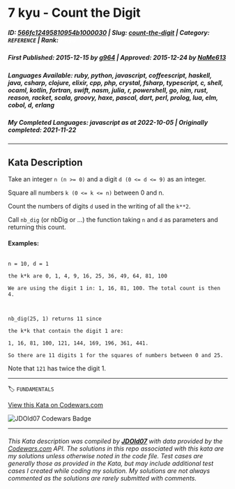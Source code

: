 # 7 kyu - Count the Digit

##### **ID**: [566fc12495810954b1000030](https://www.codewars.com/kata/566fc12495810954b1000030) | **Slug**: [count-the-digit](https://www.codewars.com/kata/566fc12495810954b1000030) | **Category**: `REFERENCE` | **Rank**: <span style="color:white">7 kyu</span>

##### **First Published**: 2015-12-15 ***by*** [g964](https://www.codewars.com/users/g964) | **Approved**: 2015-12-24 ***by*** [NaMe613](https://www.codewars.com/users/NaMe613)

##### **Languages Available**: ruby, python, javascript, coffeescript, haskell, java, csharp, clojure, elixir, cpp, php, crystal, fsharp, typescript, c, shell, ocaml, kotlin, fortran, swift, nasm, julia, r, powershell, go, nim, rust, reason, racket, scala, groovy, haxe, pascal, dart, perl, prolog, lua, elm, cobol, d, erlang

##### **My Completed Languages**: javascript ***as at*** 2022-10-05 | **Originally completed**: 2021-11-22

---

## Kata Description


Take an integer `n (n >= 0)` and a digit `d (0 <= d <= 9)` as an integer. 



Square all numbers `k (0 <= k <= n)` between 0 and n. 



Count the numbers of digits `d` used in the writing of all the `k**2`. 



Call `nb_dig` (or nbDig or ...) the function taking `n` and `d` as parameters and returning this count.



#### Examples:

```

n = 10, d = 1 

the k*k are 0, 1, 4, 9, 16, 25, 36, 49, 64, 81, 100

We are using the digit 1 in: 1, 16, 81, 100. The total count is then 4.



nb_dig(25, 1) returns 11 since

the k*k that contain the digit 1 are:

1, 16, 81, 100, 121, 144, 169, 196, 361, 441.

So there are 11 digits 1 for the squares of numbers between 0 and 25.

```

Note that `121` has twice the digit 1.

---


🏷 `FUNDAMENTALS`


[View this Kata on Codewars.com](https://www.codewars.com/kata/566fc12495810954b1000030)

![](https://www.codewars.com/users/jdold07/badges/large "JDOld07 Codewars Badge")

---

###### *This Kata description was compiled by [**JDOld07**](https://tpstech.dev) with data provided by the [Codewars.com](https://www.codewars.com) API.  The solutions in this repo associated with this kata are my solutions unless otherwise noted in the code file.  Test cases are generally those as provided in the Kata, but may include additional test cases I created while coding my solution.  My solutions are not always commented as the solutions are rarely submitted with comments.*
